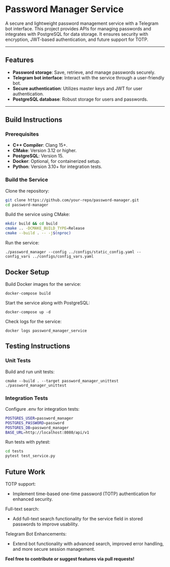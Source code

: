 # Password Manager Service

A secure and lightweight password management service with a Telegram bot interface. This project provides APIs for managing passwords and integrates with PostgreSQL for data storage. It ensures security with encryption, JWT-based authentication, and future support for TOTP.

---

## Features
- **Password storage**: Save, retrieve, and manage passwords securely.
- **Telegram bot interface**: Interact with the service through a user-friendly bot.
- **Secure authentication**: Utilizes master keys and JWT for user authentication.
- **PostgreSQL database**: Robust storage for users and passwords.

---

## Build Instructions

### Prerequisites
- **C++ Compiler**: Clang 15+.
- **CMake**: Version 3.12 or higher.
- **PostgreSQL**: Version 15.
- **Docker**: Optional, for containerized setup.
- **Python**: Version 3.10+ for integration tests.

### Build the Service
Clone the repository:
 ```bash
 git clone https://github.com/your-repo/password-manager.git
 cd password-manager
 ```

Build the service using CMake:
```bash
mkdir build && cd build
cmake .. -DCMAKE_BUILD_TYPE=Release
cmake --build . -- -j$(nproc)
```

Run the service:
```
./password_manager --config ../configs/static_config.yaml --config_vars ../configs/config_vars.yaml
```

## Docker Setup
Build Docker images for the service:
```
docker-compose build
```

Start the service along with PostgreSQL:
```
docker-compose up -d
```

Check logs for the service:
```
docker logs password_manager_service
```

## Testing Instructions

### Unit Tests
Build and run unit tests:
```
cmake --build . --target password_manager_unittest
./password_manager_unittest
```

### Integration Tests
Configure .env for integration tests:
```bash
POSTGRES_USER=password_manager
POSTGRES_PASSWORD=password
POSTGRES_DB=password_manager
BASE_URL=http://localhost:8080/api/v1
```

Run tests with pytest:
```bash
cd tests
pytest test_service.py
```

## Future Work

TOTP support:
- Implement time-based one-time password (TOTP) authentication for enhanced security.

Full-text search:
- Add full-text search functionality for the service field in stored passwords to improve usability.

Telegram Bot Enhancements:
- Extend bot functionality with advanced search, improved error handling, and more secure session management.

**Feel free to contribute or suggest features via pull requests!**
